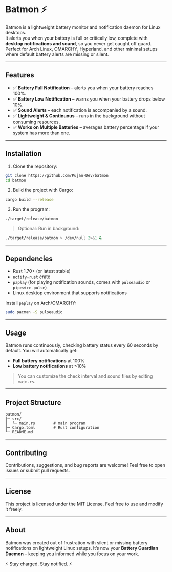 # Batmon ⚡

Batmon is a lightweight battery monitor and notification daemon for Linux desktops.  
It alerts you when your battery is full or critically low, complete with **desktop notifications and sound**, so you never get caught off guard. Perfect for Arch Linux, OMARCHY, Hyperland, and other minimal setups where default battery alerts are missing or silent.

---

## Features

- ✅ **Battery Full Notification** – alerts you when your battery reaches 100%.
- ✅ **Battery Low Notification** – warns you when your battery drops below 10%.
- ✅ **Sound Alerts** – each notification is accompanied by a sound.
- ✅ **Lightweight & Continuous** – runs in the background without consuming resources.
- ✅ **Works on Multiple Batteries** – averages battery percentage if your system has more than one.

---

## Installation

1. Clone the repository:

```bash
git clone https://github.com/Pujan-Dev/batmon
cd batmon
```

2. Build the project with Cargo:

```bash
cargo build --release
```

3. Run the program:

```bash
./target/release/batmon
```

> Optional: Run in background:

```bash
./target/release/batmon > /dev/null 2>&1 &
```

---

## Dependencies

- Rust 1.70+ (or latest stable)
- [`notify-rust`](https://crates.io/crates/notify-rust) crate
- `paplay` (for playing notification sounds, comes with `pulseaudio` or `pipewire-pulse`)
- Linux desktop environment that supports notifications

Install `paplay` on Arch/OMARCHY:

```bash
sudo pacman -S pulseaudio
```

---

## Usage

Batmon runs continuously, checking battery status every 60 seconds by default.
You will automatically get:

- **Full battery notifications** at 100%
- **Low battery notifications** at ≤10%

> You can customize the check interval and sound files by editing `main.rs`.

---

## Project Structure

```
batmon/
├─ src/
│  └─ main.rs        # main program
├─ Cargo.toml        # Rust configuration
└─ README.md
```

---

## Contributing

Contributions, suggestions, and bug reports are welcome!
Feel free to open issues or submit pull requests.

---

## License

This project is licensed under the MIT License.
Feel free to use and modify it freely.

---

## About

Batmon was created out of frustration with silent or missing battery notifications on lightweight Linux setups.
It’s now your **Battery Guardian Daemon** – keeping you informed while you focus on your work.

⚡ Stay charged. Stay notified. ⚡
